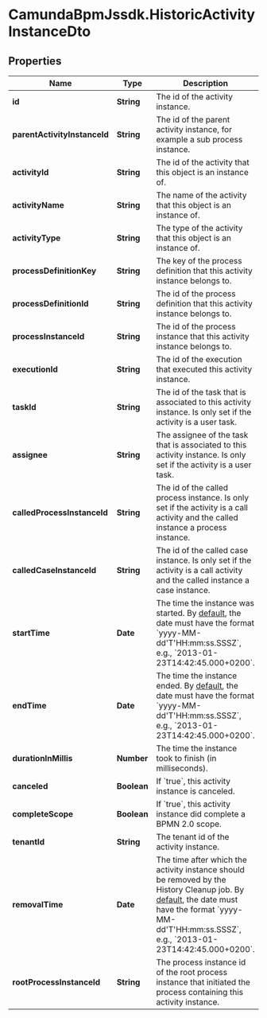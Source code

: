 # CamundaBpmJssdk.HistoricActivityInstanceDto

## Properties

Name | Type | Description | Notes
------------ | ------------- | ------------- | -------------
**id** | **String** | The id of the activity instance. | [optional] 
**parentActivityInstanceId** | **String** | The id of the parent activity instance, for example a sub process instance. | [optional] 
**activityId** | **String** | The id of the activity that this object is an instance of. | [optional] 
**activityName** | **String** | The name of the activity that this object is an instance of. | [optional] 
**activityType** | **String** | The type of the activity that this object is an instance of. | [optional] 
**processDefinitionKey** | **String** | The key of the process definition that this activity instance belongs to. | [optional] 
**processDefinitionId** | **String** | The id of the process definition that this activity instance belongs to. | [optional] 
**processInstanceId** | **String** | The id of the process instance that this activity instance belongs to. | [optional] 
**executionId** | **String** | The id of the execution that executed this activity instance. | [optional] 
**taskId** | **String** | The id of the task that is associated to this activity instance. Is only set if the activity is a user task. | [optional] 
**assignee** | **String** | The assignee of the task that is associated to this activity instance. Is only set if the activity is a user task. | [optional] 
**calledProcessInstanceId** | **String** | The id of the called process instance. Is only set if the activity is a call activity and the called instance a process instance. | [optional] 
**calledCaseInstanceId** | **String** | The id of the called case instance. Is only set if the activity is a call activity and the called instance a case instance. | [optional] 
**startTime** | **Date** | The time the instance was started. By [default](https://docs.camunda.org/manual/7.14/reference/rest/overview/date-format/), the date must have the format &#x60;yyyy-MM-dd&#39;T&#39;HH:mm:ss.SSSZ&#x60;, e.g., &#x60;2013-01-23T14:42:45.000+0200&#x60;. | [optional] 
**endTime** | **Date** | The time the instance ended. By [default](https://docs.camunda.org/manual/7.14/reference/rest/overview/date-format/), the date must have the format &#x60;yyyy-MM-dd&#39;T&#39;HH:mm:ss.SSSZ&#x60;, e.g., &#x60;2013-01-23T14:42:45.000+0200&#x60;. | [optional] 
**durationInMillis** | **Number** | The time the instance took to finish (in milliseconds). | [optional] 
**canceled** | **Boolean** | If &#x60;true&#x60;, this activity instance is canceled. | [optional] 
**completeScope** | **Boolean** | If &#x60;true&#x60;, this activity instance did complete a BPMN 2.0 scope. | [optional] 
**tenantId** | **String** | The tenant id of the activity instance. | [optional] 
**removalTime** | **Date** | The time after which the activity instance should be removed by the History Cleanup job. By [default](https://docs.camunda.org/manual/7.14/reference/rest/overview/date-format/), the date must have the format &#x60;yyyy-MM-dd&#39;T&#39;HH:mm:ss.SSSZ&#x60;, e.g., &#x60;2013-01-23T14:42:45.000+0200&#x60;. | [optional] 
**rootProcessInstanceId** | **String** | The process instance id of the root process instance that initiated the process containing this activity instance. | [optional] 


